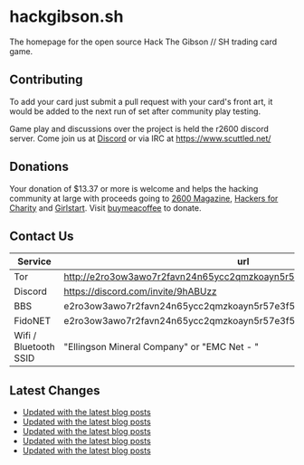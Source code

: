 # hackgibson.sh
The homepage for the open source Hack The Gibson // SH trading card game.


## Contributing

To add your card just submit a pull request with your card's front art, it would be added to the next run of set after community play testing.

Game play and discussions over the project is held the r2600 discord server. Come join us at [Discord](https://discord.com/invite/9hABUzz) or via IRC at https://www.scuttled.net/


## Donations

Your donation of $13.37 or more is welcome and helps the hacking community at large with proceeds going to [2600 Magazine](https://2600.com/), [Hackers for Charity](https://hackersforcharity.org) and [Girlstart](https://girlstart.org).  Visit [buymeacoffee](https://www.buymeacoffee.com/hackgibson.sh) to donate.


## Contact Us

Service | url
-|-
Tor | http://e2ro3ow3awo7r2favn24n65ycc2qmzkoayn5r57e3f56nvjwdcgg32ad.onion
Discord | https://discord.com/invite/9hABUzz
BBS | e2ro3ow3awo7r2favn24n65ycc2qmzkoayn5r57e3f56nvjwdcgg32ad.onion:23
FidoNET | e2ro3ow3awo7r2favn24n65ycc2qmzkoayn5r57e3f56nvjwdcgg32ad.onion:24554
Wifi / Bluetooth SSID | "Ellingson Mineral Company" or "EMC Net - <fidonet address>"

## Latest Changes
<!-- BLOG-POST-LIST:START -->
- [Updated with the latest blog posts](https://github.com/DFW2600/hackgibson.sh/commit/88e1f6ce856f846fe473cd8e76371d62127b811d)
- [Updated with the latest blog posts](https://github.com/DFW2600/hackgibson.sh/commit/6fea26c8825fc5561315e1aff0cf8be91f0090e4)
- [Updated with the latest blog posts](https://github.com/DFW2600/hackgibson.sh/commit/8996b3f6f5a381e55729f30b86bc2589493bacdf)
- [Updated with the latest blog posts](https://github.com/DFW2600/hackgibson.sh/commit/c40c3cc25dbf0e6ccfe392efe3e30d537f0f6a50)
- [Updated with the latest blog posts](https://github.com/DFW2600/hackgibson.sh/commit/c1a6c55e7d022fc91600244563f25ba07287597d)
<!-- BLOG-POST-LIST:END -->
